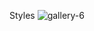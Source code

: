 Styles 
![gallery-6](https://github.com/mustafaobaidd/ejsStyle-/assets/145908857/57e2ec35-c75a-43a6-a656-3f1c62cb4590)
